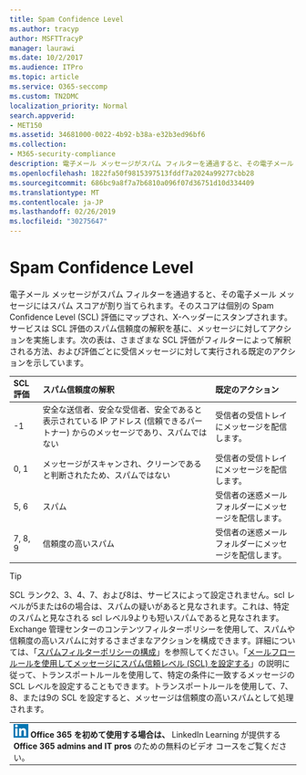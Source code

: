 ```yaml
---
title: Spam Confidence Level
ms.author: tracyp
author: MSFTTracyP
manager: laurawi
ms.date: 10/2/2017
ms.audience: ITPro
ms.topic: article
ms.service: O365-seccomp
ms.custom: TN2DMC
localization_priority: Normal
search.appverid:
- MET150
ms.assetid: 34681000-0022-4b92-b38a-e32b3ed96bf6
ms.collection:
- M365-security-compliance
description: 電子メール メッセージがスパム フィルターを通過すると、その電子メール メッセージにはスパム スコアが割り当てられます。そのスコアは個別の Spam Confidence Level (SCL) 評価にマップされ、X-ヘッダーにスタンプされます。サービスは SCL 評価のスパム信頼度の解釈を基に、メッセージに対してアクションを実施します。次の表は、さまざまな SCL 評価がフィルターによって解釈される方法、および評価ごとに受信メッセージに対して実行される既定のアクションを示しています。
ms.openlocfilehash: 1822fa50f9815397513fddf7a2024a99277cbb28
ms.sourcegitcommit: 686bc9a8f7a7b6810a096f07d36751d10d334409
ms.translationtype: MT
ms.contentlocale: ja-JP
ms.lasthandoff: 02/26/2019
ms.locfileid: "30275647"
---
```

# <a name="spam-confidence-levels"></a>Spam Confidence Level

電子メール メッセージがスパム フィルターを通過すると、その電子メール メッセージにはスパム スコアが割り当てられます。そのスコアは個別の Spam Confidence Level (SCL) 評価にマップされ、X-ヘッダーにスタンプされます。サービスは SCL 評価のスパム信頼度の解釈を基に、メッセージに対してアクションを実施します。次の表は、さまざまな SCL 評価がフィルターによって解釈される方法、および評価ごとに受信メッセージに対して実行される既定のアクションを示しています。
  
|**SCL 評価**|**スパム信頼度の解釈**|**既定のアクション**|
|:-----|:-----|:-----|
|-1  <br/> |安全な送信者、安全な受信者、安全であると表示されている IP アドレス (信頼できるパートナー) からのメッセージであり、スパムではない  <br/> |受信者の受信トレイにメッセージを配信します。  <br/> |
|0, 1  <br/> |メッセージがスキャンされ、クリーンであると判断されたため、スパムではない  <br/> |受信者の受信トレイにメッセージを配信します。  <br/> |
|5, 6  <br/> | スパム  <br/> |受信者の迷惑メール フォルダーにメッセージを配信します。  <br/> |
|7, 8, 9  <br/> |信頼度の高いスパム  <br/> |受信者の迷惑メール フォルダーにメッセージを配信します。  <br/> |
   
> [!TIP]
> SCL ランク2、3、4、7、および8は、サービスによって設定されません。scl レベルが5または6の場合は、スパムの疑いがあると見なされます。これは、特定のスパムと見なされる scl レベル9よりも短いスパムであると見なされます。Exchange 管理センターのコンテンツフィルターポリシーを使用して、スパムや信頼度の高いスパムに対するさまざまなアクションを構成できます。詳細については、「[スパムフィルターポリシーの構成](configure-your-spam-filter-policies.md)」を参照してください。「[メールフロールールを使用してメッセージにスパム信頼レベル (SCL) を設定する](use-mail-flow-rules-to-set-the-spam-confidence-level-scl-in-messages.md)」の説明に従って、トランスポートルールを使用して、特定の条件に一致するメッセージの SCL レベルを設定することもできます。トランスポートルールを使用して、7、8、または9の SCL を設定すると、メッセージは信頼度の高いスパムとして処理されます。 
  
||
|:-----|
|![LinkedIn Learning の小さいアイコン](media/eac8a413-9498-4220-8544-1e37d1aaea13.png) **Office 365 を初めて使用する場合は、**         LinkedIn Learning が提供する **Office 365 admins and IT pros** のための無料のビデオ コースをご覧ください。 |
   

